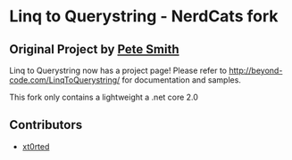 Linq to Querystring - NerdCats fork
==========================

## Original Project by [Pete Smith](https://github.com/beyond-code-github)
Linq to Querystring now has a project page! Please refer to http://beyond-code.com/LinqToQuerystring/ for documentation and samples.

This fork only contains a lightweight a .net core 2.0

## Contributors
- [xt0rted](https://github.com/xt0rted)

